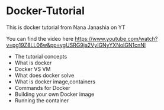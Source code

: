 # Docker-Tutorial
This is docker tutorial from Nana Janashia on YT

You can find the video here https://www.youtube.com/watch?v=pg19Z8LL06w&pp=ygUSRG9ja2VyIGNyYXNoIGN1cnNl


- The tutorial concepts
- What is docker
- Docker VS VM
- What does docker solve
- What is docker image,containers
- Commands for Docker
- Building your own Docker image
- Running the container
